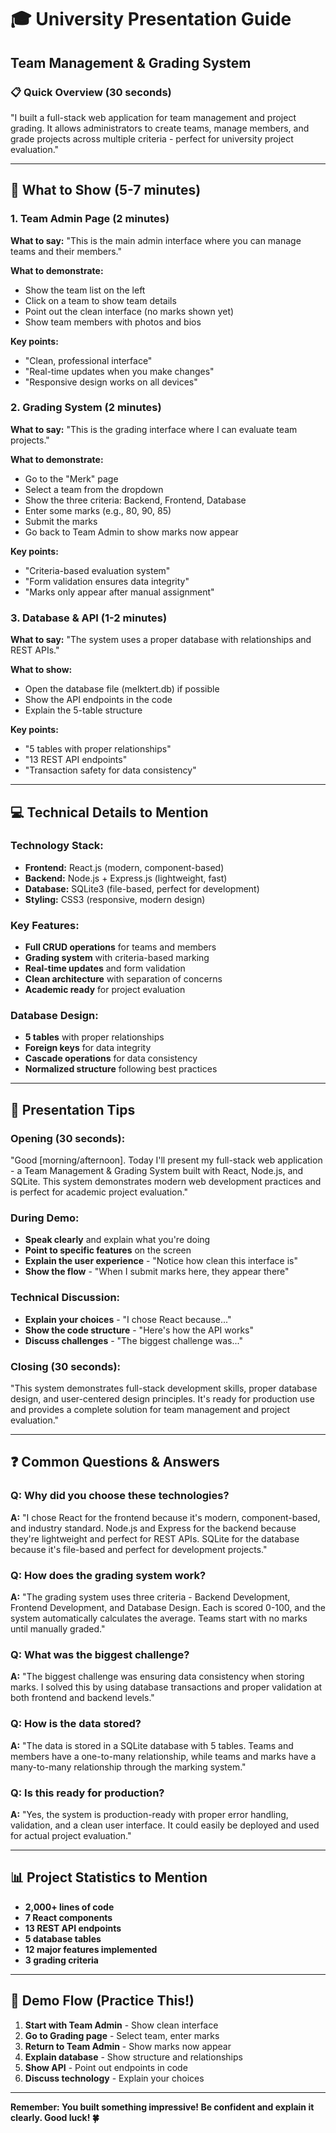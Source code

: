 # 🎓 University Presentation Guide
## Team Management & Grading System

### **📋 Quick Overview (30 seconds)**
"I built a full-stack web application for team management and project grading. It allows administrators to create teams, manage members, and grade projects across multiple criteria - perfect for university project evaluation."

---

## **🎯 What to Show (5-7 minutes)**

### **1. Team Admin Page (2 minutes)**
**What to say:** "This is the main admin interface where you can manage teams and their members."

**What to demonstrate:**
- Show the team list on the left
- Click on a team to show team details
- Point out the clean interface (no marks shown yet)
- Show team members with photos and bios

**Key points:**
- "Clean, professional interface"
- "Real-time updates when you make changes"
- "Responsive design works on all devices"

### **2. Grading System (2 minutes)**
**What to say:** "This is the grading interface where I can evaluate team projects."

**What to demonstrate:**
- Go to the "Merk" page
- Select a team from the dropdown
- Show the three criteria: Backend, Frontend, Database
- Enter some marks (e.g., 80, 90, 85)
- Submit the marks
- Go back to Team Admin to show marks now appear

**Key points:**
- "Criteria-based evaluation system"
- "Form validation ensures data integrity"
- "Marks only appear after manual assignment"

### **3. Database & API (1-2 minutes)**
**What to say:** "The system uses a proper database with relationships and REST APIs."

**What to show:**
- Open the database file (melktert.db) if possible
- Show the API endpoints in the code
- Explain the 5-table structure

**Key points:**
- "5 tables with proper relationships"
- "13 REST API endpoints"
- "Transaction safety for data consistency"

---

## **💻 Technical Details to Mention**

### **Technology Stack:**
- **Frontend:** React.js (modern, component-based)
- **Backend:** Node.js + Express.js (lightweight, fast)
- **Database:** SQLite3 (file-based, perfect for development)
- **Styling:** CSS3 (responsive, modern design)

### **Key Features:**
- **Full CRUD operations** for teams and members
- **Grading system** with criteria-based marking
- **Real-time updates** and form validation
- **Clean architecture** with separation of concerns
- **Academic ready** for project evaluation

### **Database Design:**
- **5 tables** with proper relationships
- **Foreign keys** for data integrity
- **Cascade operations** for data consistency
- **Normalized structure** following best practices

---

## **🎤 Presentation Tips**

### **Opening (30 seconds):**
"Good [morning/afternoon]. Today I'll present my full-stack web application - a Team Management & Grading System built with React, Node.js, and SQLite. This system demonstrates modern web development practices and is perfect for academic project evaluation."

### **During Demo:**
- **Speak clearly** and explain what you're doing
- **Point to specific features** on the screen
- **Explain the user experience** - "Notice how clean this interface is"
- **Show the flow** - "When I submit marks here, they appear there"

### **Technical Discussion:**
- **Explain your choices** - "I chose React because..."
- **Show the code structure** - "Here's how the API works"
- **Discuss challenges** - "The biggest challenge was..."

### **Closing (30 seconds):**
"This system demonstrates full-stack development skills, proper database design, and user-centered design principles. It's ready for production use and provides a complete solution for team management and project evaluation."

---

## **❓ Common Questions & Answers**

### **Q: Why did you choose these technologies?**
**A:** "I chose React for the frontend because it's modern, component-based, and industry standard. Node.js and Express for the backend because they're lightweight and perfect for REST APIs. SQLite for the database because it's file-based and perfect for development projects."

### **Q: How does the grading system work?**
**A:** "The grading system uses three criteria - Backend Development, Frontend Development, and Database Design. Each is scored 0-100, and the system automatically calculates the average. Teams start with no marks until manually graded."

### **Q: What was the biggest challenge?**
**A:** "The biggest challenge was ensuring data consistency when storing marks. I solved this by using database transactions and proper validation at both frontend and backend levels."

### **Q: How is the data stored?**
**A:** "The data is stored in a SQLite database with 5 tables. Teams and members have a one-to-many relationship, while teams and marks have a many-to-many relationship through the marking system."

### **Q: Is this ready for production?**
**A:** "Yes, the system is production-ready with proper error handling, validation, and a clean user interface. It could easily be deployed and used for actual project evaluation."

---

## **📊 Project Statistics to Mention**

- **2,000+ lines of code**
- **7 React components**
- **13 REST API endpoints**
- **5 database tables**
- **12 major features implemented**
- **3 grading criteria**

---

## **🚀 Demo Flow (Practice This!)**

1. **Start with Team Admin** - Show clean interface
2. **Go to Grading page** - Select team, enter marks
3. **Return to Team Admin** - Show marks now appear
4. **Explain database** - Show structure and relationships
5. **Show API** - Point out endpoints in code
6. **Discuss technology** - Explain your choices

---

**Remember: You built something impressive! Be confident and explain it clearly. Good luck! 🍀**
